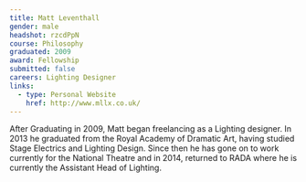 ```yaml
---
title: Matt Leventhall
gender: male
headshot: rzcdPpN
course: Philosophy
graduated: 2009
award: Fellowship
submitted: false
careers: Lighting Designer
links:
  - type: Personal Website
    href: http://www.mllx.co.uk/
---
```


After Graduating in 2009, Matt began freelancing as a Lighting designer. In 2013 he graduated from the Royal Academy of Dramatic Art, having studied Stage Electrics and Lighting Design. Since then he has gone on to work currently for the National Theatre and in 2014, returned to RADA where he is currently the Assistant Head of Lighting.